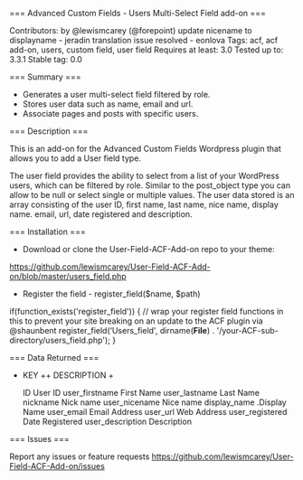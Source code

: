 === Advanced Custom Fields - Users Multi-Select Field add-on ===

Contributors: by @lewismcarey (@forepoint)
			  update nicename to displayname - jeradin
			  translation issue resolved - eonlova
Tags: acf, acf add-on, users, custom field, user field
Requires at least: 3.0
Tested up to: 3.3.1
Stable tag: 0.0

=== Summary === 

* Generates a user multi-select field filtered by role.
* Stores user data such as name, email and url.
* Associate pages and posts with specific users.

=== Description === 

This is an add-on for the Advanced Custom Fields Wordpress plugin that allows you to add a User field type.

The user field provides the ability to select from a list of your WordPress users, which can be filtered by role. Similar to the post_object type you can allow to be null or select single or multiple values.
The user data stored is an array consisting of the user ID, first name, last name, nice name, display name. email, url, date registered and description.

=== Installation === 

* Download or clone the User-Field-ACF-Add-on repo to your theme:

https://github.com/lewismcarey/User-Field-ACF-Add-on/blob/master/users_field.php

* Register the field - register_field($name, $path)

if(function_exists('register_field')) { // wrap your register field functions in this to prevent your site breaking on an update to the ACF plugin via @shaunbent
	register_field(‘Users_field', dirname(__File__) . '/your-ACF-sub-directory/users_field.php');
}

=== Data Returned ===

+ KEY            ++ DESCRIPTION     +

  ID                User ID
  user_firstname    First Name
  user_lastname     Last Name
  nickname          Nick name
  user_nicename     Nice name
  display_name     .Display Name
  user_email        Email Address
  user_url          Web Address
  user_registered   Date Registered
  user_description  Description
    
=== Issues === 

Report any issues or feature requests https://github.com/lewismcarey/User-Field-ACF-Add-on/issues
